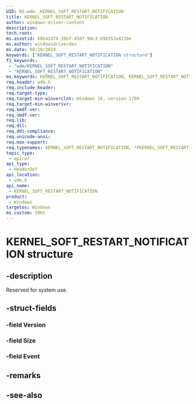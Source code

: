 ```yaml
---
UID: NS:wdm._KERNEL_SOFT_RESTART_NOTIFICATION
title: KERNEL_SOFT_RESTART_NOTIFICATION
author: windows-driver-content
description: 
tech.root:
ms.assetid: b0b42d74-38b7-4587-94c3-b98352e4210e
ms.author: windowsdriverdev
ms.date: 08/19/2019
keywords: ["KERNEL_SOFT_RESTART_NOTIFICATION structure"]
f1_keywords:
 - "wdm/KERNEL_SOFT_RESTART_NOTIFICATION"
 - "KERNEL_SOFT_RESTART_NOTIFICATION"
ms.keywords: KERNEL_SOFT_RESTART_NOTIFICATION, KERNEL_SOFT_RESTART_NOTIFICATION, *PKERNEL_SOFT_RESTART_NOTIFICATION, 
req.header: wdm.h
req.include-header:
req.target-type:
req.target-min-winverclnt: Windows 10, version 1709
req.target-min-winversvr:
req.kmdf-ver:
req.umdf-ver:
req.lib:
req.dll:
req.ddi-compliance:
req.unicode-ansi:
req.max-support:
req.typenames: KERNEL_SOFT_RESTART_NOTIFICATION, *PKERNEL_SOFT_RESTART_NOTIFICATION
topic_type: 
 - apiref
api_type: 
 - HeaderDef
api_location: 
 - wdm.h
api_name: 
 - KERNEL_SOFT_RESTART_NOTIFICATION
product: 
 - Windows
targetos: Windows
ms.custom: 19H1
---
```


# KERNEL_SOFT_RESTART_NOTIFICATION structure

## -description

Reserved for system use.

## -struct-fields

### -field Version
 
### -field Size
 
### -field Event
 

## -remarks

## -see-also
